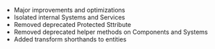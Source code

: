 - Major improvements and optimizations
- Isolated internal Systems and Services
- Removed deprecated Protected Sttribute
- Removed deprecated helper methods on Components and Systems
- Added transform shorthands to entities
